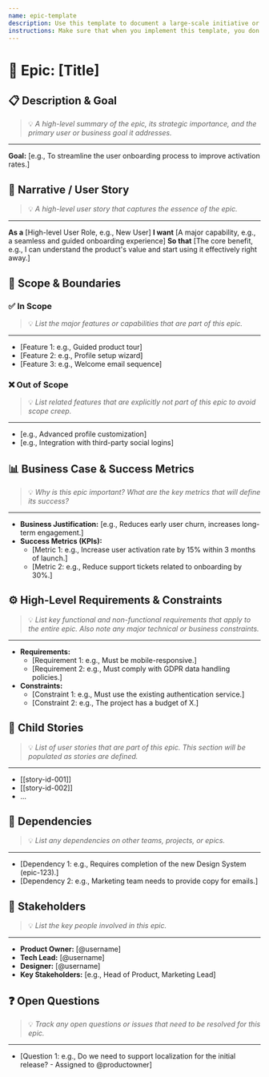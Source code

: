 ```yaml
---
name: epic-template
description: Use this template to document a large-scale initiative or feature as an Epic, bundling related stories.
instructions: Make sure that when you implement this template, you don't include these instructions or any other front matter from this template in your work. Output should always and only be the markdown part outside of the front matter. Never include any tags like <example>, <commentary>, or similar tags - these serve only to increase clarity about implementation. Always use single [ ] brackets to indicate instructions the implementer should follow. When referencing other documents from this project, use wikilinks format [[filename-wikilink-example]] to reference them. Do not include the file extension or path.
---
```

# 🚀 Epic: [Title]

## 📋 Description & Goal
> 💡 *A high-level summary of the epic, its strategic importance, and the primary user or business goal it addresses.*
---
**Goal:** [e.g., To streamline the user onboarding process to improve activation rates.]

## 📖 Narrative / User Story
> 💡 *A high-level user story that captures the essence of the epic.*
---
**As a** [High-level User Role, e.g., New User]
**I want** [A major capability, e.g., a seamless and guided onboarding experience]
**So that** [The core benefit, e.g., I can understand the product's value and start using it effectively right away.]

## 🎯 Scope & Boundaries
### ✅ In Scope
> 💡 *List the major features or capabilities that are part of this epic.*
---
*   [Feature 1: e.g., Guided product tour]
*   [Feature 2: e.g., Profile setup wizard]
*   [Feature 3: e.g., Welcome email sequence]

### ❌ Out of Scope
> 💡 *List related features that are explicitly not part of this epic to avoid scope creep.*
---
*   [e.g., Advanced profile customization]
*   [e.g., Integration with third-party social logins]

## 📊 Business Case & Success Metrics
> 💡 *Why is this epic important? What are the key metrics that will define its success?*
---
*   **Business Justification:** [e.g., Reduces early user churn, increases long-term engagement.]
*   **Success Metrics (KPIs):**
    *   [Metric 1: e.g., Increase user activation rate by 15% within 3 months of launch.]
    *   [Metric 2: e.g., Reduce support tickets related to onboarding by 30%.]

## ⚙️ High-Level Requirements & Constraints
> 💡 *List key functional and non-functional requirements that apply to the entire epic. Also note any major technical or business constraints.*
---
*   **Requirements:**
    *   [Requirement 1: e.g., Must be mobile-responsive.]
    *   [Requirement 2: e.g., Must comply with GDPR data handling policies.]
*   **Constraints:**
    *   [Constraint 1: e.g., Must use the existing authentication service.]
    *   [Constraint 2: e.g., The project has a budget of X.]

## 📝 Child Stories
> 💡 *List of user stories that are part of this epic. This section will be populated as stories are defined.*
---
*   [[story-id-001]]
*   [[story-id-002]]
*   ...

## 🔗 Dependencies
> 💡 *List any dependencies on other teams, projects, or epics.*
---
*   [Dependency 1: e.g., Requires completion of the new Design System (epic-123).]
*   [Dependency 2: e.g., Marketing team needs to provide copy for emails.]

## 👥 Stakeholders
> 💡 *List the key people involved in this epic.*
---
*   **Product Owner:** [@username]
*   **Tech Lead:** [@username]
*   **Designer:** [@username]
*   **Key Stakeholders:** [e.g., Head of Product, Marketing Lead]

## ❓ Open Questions
> 💡 *Track any open questions or issues that need to be resolved for this epic.*
---
*   [Question 1: e.g., Do we need to support localization for the initial release? - Assigned to @productowner]
